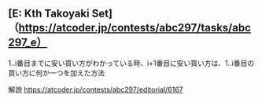 ## [E: Kth Takoyaki Set]（https://atcoder.jp/contests/abc297/tasks/abc297_e）
1..i番目までに安い買い方がわかっている時、i+1番目に安い買い方は、1..i番目の買い方に何か一つを加えた方法

解説
https://atcoder.jp/contests/abc297/editorial/6167